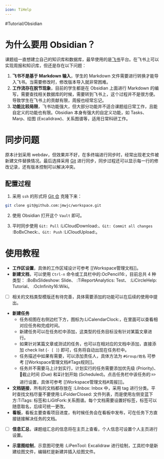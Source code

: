 ```yaml
---
icon: TiHelp
---
```

#Tutorial/Obsidian 
# 为什么要用 Obsidian？

课题组一直想建立自己的知识库和数据库，最早使用的是[飞书](https://feishu.cn)平台。在飞书上可以实现周报和知识库，但还是存在以下问题：
1. **飞书不是基于 Markdown 输入**，学生的 Markdown 文件需要进行转换才能导入飞书。当需要修改时，修改版本导入就非常困难。
2. **工作流存在脱节现象**，目前的学生都是在 Obsidian 上面进行 Markdown 的编写，需要查找相关数据库的时候，需要转到飞书上，这个过程并不是很方便。导致学生在飞书上的贡献有限，周报也经常忘记。
3. **功能比较局限**，飞书功能强大，但大部分功能并不适合课题组日常工作，且能自定义的功能也有限。Obsidian 本身有强大的自定义功能，如 Tasks、Marp、绘图 (Excalidraw)、关系图谱等，适用日常科研工作。

# 同步问题

原本计划采用 webdav，但效果并不好，在多终端进行同步时，经常出现老文件被新建文件替换情况。最后选择采用 [Git](https://github.com) 进行同步，同步过程还可以显示每一行的修改记录，还有版本控制可以解决冲突。

## 配置过程

1. 采用 `ssh` 的形式将 [Git 仓](https://github.com/jmwjc/workspace) 克隆下来：
```sh
git clone git@github.com:jmwjc/workspace.git
```

2. 使用 Obsidian 打开这个 `Vault` 即可。

3. 平时同步使用 `Git: Pull` :LiCloudDownload:、`Git: Commit all changes` :BoBxCheck:、`Git: Push` :LiCloudUpload:。

# 使用教程

- **工作区设置**，具体的工作区域设计可参考 [[Workspace管理文档]]。
- **新建文档**，可以使用 `Ctrl-n` 命令或工具栏中的:OcPencil16:，目前总共 4 种类型： :BoBxSlideshow: Slide、 :TiReportAnalytics: Test、 :LiCircleHelp: Tutorial、 :OcInfinity16:Wiki。
- [ ] 相关的文档类型模版还有待完善，具体需要添加的功能可以在后续的使用中提出。
- **新建任务**
	- 任务视图在右侧边栏下方，图标为:LiCalendarClock:，在里面可以查看相对应任务和完成时间。
	- 新建任务可以在任务栏中添加，这类型的任务目标没有针对某篇文章进行。
	- 如果针对某篇文章或测试的任务，也可以在相对应的文档中添加，直接添加 check list (`- [ ]`) 即可，任务将自动出现在任务栏中。
	- 任务描述中如果有需要，可以添加责任人，具体方法为 `#Group/姓名` 可参考 [[Workspace管理文档#Tags规则]]。
	- 任务并不需要马上计划实行，计划实行的任务需要添加优先级 (Priority)、📅截止时间 (Due) 和⏳计划开始 (Scheduled)。点击任务栏中该任务的:✏️进行设置，具体可参考 [[Workspace管理文档#周报]]]。
- **文档链接**，所有的文档都存放在 :LiInbox: Inbox 中，采用 tag 进行分类。平时查找文档尽量不要使用:LiFolderClosed: 文件列表，而是使用左侧变蓝下方:TiTags: 标签和:LiGitFork:关系图谱。每个文档需要设置好标签，标签可以随意取名，后续可统一更改。
- **看板**，看板主要查看项目进度，有时候任务会在看板中发布，可在任务下方直接链接解决任务的文档。
- [ ] **信息汇总**，课题组汇总的信息将在主页上查看，个人信息可设置个人主页进行设置。
- **示意图绘制**，示意图可使用 :LiPenTool: Excalidraw 进行绘制，工具栏中是新建绘图文件，编辑栏是新建并插入绘图文件。
